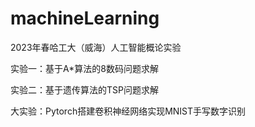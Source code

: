 # machineLearning
2023年春哈工大（威海）人工智能概论实验 

实验一：基于A\*算法的8数码问题求解

实验二：基于遗传算法的TSP问题求解

大实验：Pytorch搭建卷积神经网络实现MNIST手写数字识别

